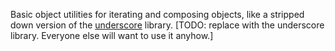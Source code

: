 Basic object utilities for iterating and composing objects, like a stripped down version of the [underscore](underscorejs.org) library. [TODO: replace with the underscore library. Everyone else will want to use it anyhow.]
